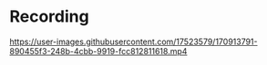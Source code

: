 # Recording

https://user-images.githubusercontent.com/17523579/170913791-890455f3-248b-4cbb-9919-fcc812811618.mp4
